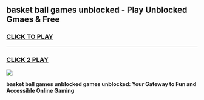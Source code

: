 
## basket ball games unblocked - Play Unblocked Gmaes & Free
<h3>
<a href="https://premium.freeplayer.one?title=basket_ball_games_unblocked&ref=20F">CLICK TO PLAY</a></h3>
<hr>

<h3>
<a href="https://premium.freeplayer.one?title=basket_ball_games_unblocked&ref=20F">CLICK 2 PLAY</a>
  
</h3>

<a href="https://premium.freeplayer.one?title=basket_ball_games_unblocked&ref=20F/"><img src="https://clearcache.store/games.png"></a>


**basket ball games unblocked games unblocked: Your Gateway to Fun and Accessible Online Gaming**
